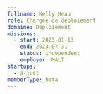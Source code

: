 ```yaml
---
fullname: Kelly Héau
role: Chargée de déploiement
domaine: Déploiement
missions:
  - start: 2023-01-13
    end: 2023-07-31
    status: independent
    employer: MALT
startups:
  - a-just
memberType: beta
---
```


